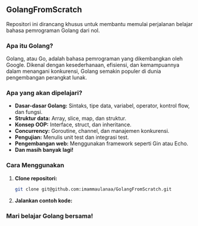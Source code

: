 
## GolangFromScratch

Repositori ini dirancang khusus untuk membantu memulai perjalanan belajar bahasa pemrograman Golang dari nol.

### Apa itu Golang?
Golang, atau Go, adalah bahasa pemrograman yang dikembangkan oleh Google. Dikenal dengan kesederhanaan, efisiensi, dan kemampuannya dalam menangani konkurensi, Golang semakin populer di dunia pengembangan perangkat lunak.

### Apa yang akan dipelajari?
* **Dasar-dasar Golang:** Sintaks, tipe data, variabel, operator, kontrol flow, dan fungsi.
* **Struktur data:** Array, slice, map, dan struktur.
* **Konsep OOP:** Interface, struct, dan inheritance.
* **Concurrency:** Goroutine, channel, dan manajemen konkurensi.
* **Pengujian:** Menulis unit test dan integrasi test.
* **Pengembangan web:** Menggunakan framework seperti Gin atau Echo.
* **Dan masih banyak lagi!**

### Cara Menggunakan
1. **Clone repositori:**
   ```bash
   git clone git@github.com:imammaulanaa/GolangFromScratch.git
   ```
2. **Jalankan contoh kode:**


### Mari belajar Golang bersama!